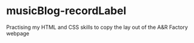 # musicBlog-recordLabel
Practising my HTML and CSS skills to copy the lay out of the A&amp;R Factory webpage
